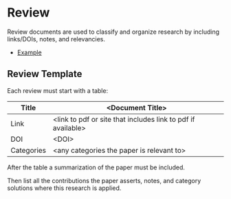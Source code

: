 # Review

Review documents are used to classify and organize research by including links/DOIs, notes, and relevancies.

- [Example](./example.md)

## Review Template

Each review must start with a table:

Title | \<Document Title> |
---|---|
Link | \<link to pdf or site that includes link to pdf if available> |
DOI | \<DOI> |
Categories | \<any categories the paper is relevant to> |

After the table a summarization of the paper must be included.

Then list all the contributions the paper asserts, notes, and category solutions where this research is applied.

